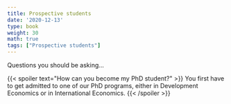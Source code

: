 ```yaml
---
title: Prospective students
date: '2020-12-13'
type: book
weight: 30
math: true
tags: ["Prospective students"]
---
```


Questions you should be asking...

{{< spoiler text="How can you become my PhD student?" >}}
You first have to get admitted to one of our PhD programs, either in Development Economics or in International Economics.
{{< /spoiler >}}

